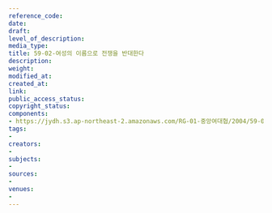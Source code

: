 ```yaml
---
reference_code: 
date: 
draft: 
level_of_description: 
media_type: 
title: 59-02-여성의 이름으로 전쟁을 반대한다
description: 
weight: 
modified_at: 
created_at: 
link: 
public_access_status: 
copyright_status: 
components:
- https://jydh.s3.ap-northeast-2.amazonaws.com/RG-01-중앙여대협/2004/59-02-여성의+이름으로+전쟁을+반대한다.pdf
tags:
- 
creators:
- 
subjects:
- 
sources:
- 
venues:
- 
---
```

